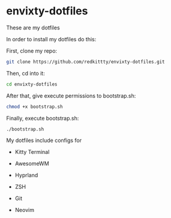 # envixty-dotfiles
These are my dotfiles

In order to install my dotfiles do this:

First, clone my repo:

```zsh
git clone https://github.com/redkittty/envixty-dotfiles.git
```

Then, cd into it:

```zsh
cd envixty-dotfiles
```

After that, give execute permissions to bootstrap.sh:

```zsh
chmod +x bootstrap.sh
```

Finally, execute bootstrap.sh:

```zsh
./bootstrap.sh
```


My dotfiles include configs for

- Kitty Terminal

- AwesomeWM

- Hyprland

- ZSH

- Git

- Neovim
